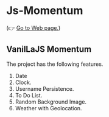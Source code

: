 # Js-Momentum
(👉 [Go to Web page.](https://seojeongho.github.io/Js-Challenge/))
## VanilLaJS Momentum
The project has the following features.
1. Date
2. Clock.
3. Username Persistence.
4. To Do List.
5. Random Background Image.
6. Weather with Geolocation.
